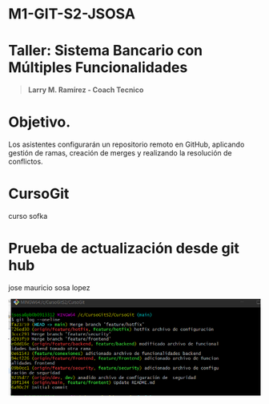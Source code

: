 
# M1-GIT-S2-JSOSA
# **Taller: Sistema Bancario con Múltiples Funcionalidades**
> **Larry M. Ramírez - Coach Tecnico**

# Objetivo.

Los asistentes configurarán un repositorio remoto en GitHub, aplicando gestión de ramas, creación de merges y realizando la resolución de conflictos.

# CursoGit
curso sofka

# Prueba de actualización desde git hub 

jose mauricio sosa lopez

![imagen del log ](log.png)




